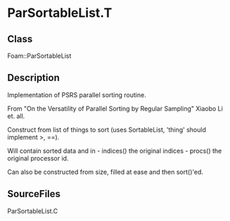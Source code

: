 # ParSortableList.T 
## Class
Foam::ParSortableList

## Description
Implementation of PSRS parallel sorting routine.

From "On the Versatility of Parallel Sorting by Regular Sampling"
Xiaobo Li et. all.

Construct from list of things to sort (uses SortableList, 'thing' should
implement >, ==).

Will contain sorted data and in
        - indices() the original indices
        - procs() the original processor id.

Can also be constructed from size, filled at ease and then sort()'ed.

## SourceFiles
ParSortableList.C

